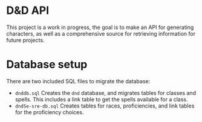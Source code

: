 # D&D API
This project is a work in progress, the goal is to make an API for generating characters, as well as a comprehensive source for retrieving information for future projects.

# Database setup

There are two included SQL files to migrate the database: 
* `dnddb.sql` Creates the `dnd` database, and migrates tables for classes and spells. This includes a link table to get the spells available for a class.
* `dnd5e-sre-db.sql` Creates tables for races, proficiencies, and link tables for the proficiency choices.